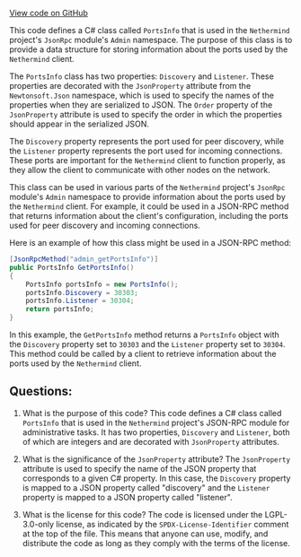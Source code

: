 [View code on GitHub](https://github.com/nethermindeth/nethermind/Nethermind.JsonRpc/Modules/Admin/PortsInfo.cs)

This code defines a C# class called `PortsInfo` that is used in the `Nethermind` project's `JsonRpc` module's `Admin` namespace. The purpose of this class is to provide a data structure for storing information about the ports used by the `Nethermind` client.

The `PortsInfo` class has two properties: `Discovery` and `Listener`. These properties are decorated with the `JsonProperty` attribute from the `Newtonsoft.Json` namespace, which is used to specify the names of the properties when they are serialized to JSON. The `Order` property of the `JsonProperty` attribute is used to specify the order in which the properties should appear in the serialized JSON.

The `Discovery` property represents the port used for peer discovery, while the `Listener` property represents the port used for incoming connections. These ports are important for the `Nethermind` client to function properly, as they allow the client to communicate with other nodes on the network.

This class can be used in various parts of the `Nethermind` project's `JsonRpc` module's `Admin` namespace to provide information about the ports used by the `Nethermind` client. For example, it could be used in a JSON-RPC method that returns information about the client's configuration, including the ports used for peer discovery and incoming connections.

Here is an example of how this class might be used in a JSON-RPC method:

```csharp
[JsonRpcMethod("admin_getPortsInfo")]
public PortsInfo GetPortsInfo()
{
    PortsInfo portsInfo = new PortsInfo();
    portsInfo.Discovery = 30303;
    portsInfo.Listener = 30304;
    return portsInfo;
}
```

In this example, the `GetPortsInfo` method returns a `PortsInfo` object with the `Discovery` property set to `30303` and the `Listener` property set to `30304`. This method could be called by a client to retrieve information about the ports used by the `Nethermind` client.
## Questions: 
 1. What is the purpose of this code?
   This code defines a C# class called `PortsInfo` that is used in the `Nethermind` project's JSON-RPC module for administrative tasks. It has two properties, `Discovery` and `Listener`, both of which are integers and are decorated with `JsonProperty` attributes.

2. What is the significance of the `JsonProperty` attribute?
   The `JsonProperty` attribute is used to specify the name of the JSON property that corresponds to a given C# property. In this case, the `Discovery` property is mapped to a JSON property called "discovery" and the `Listener` property is mapped to a JSON property called "listener".

3. What is the license for this code?
   The code is licensed under the LGPL-3.0-only license, as indicated by the `SPDX-License-Identifier` comment at the top of the file. This means that anyone can use, modify, and distribute the code as long as they comply with the terms of the license.
